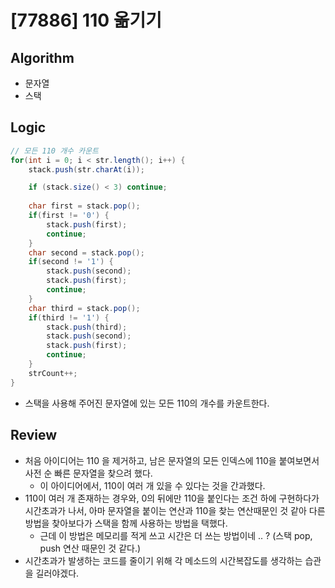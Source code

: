 # [77886] 110 옮기기

## Algorithm
- 문자열
- 스택

## Logic

```java
// 모든 110 개수 카운트
for(int i = 0; i < str.length(); i++) {
    stack.push(str.charAt(i));

    if (stack.size() < 3) continue;
    
    char first = stack.pop();
    if(first != '0') {
        stack.push(first);
        continue;
    }
    char second = stack.pop();
    if(second != '1') {
        stack.push(second);
        stack.push(first);
        continue;
    }
    char third = stack.pop();
    if(third != '1') {
        stack.push(third);
        stack.push(second);
        stack.push(first);
        continue;
    }
    strCount++;
}
```

- 스택을 사용해 주어진 문자열에 있는 모든 110의 개수를 카운트한다.

## Review
- 처음 아이디어는 110 을 제거하고, 남은 문자열의 모든 인덱스에 110을 붙여보면서 사전 순 빠른 문자열을 찾으려 했다.
  - 이 아이디어에서, 110이 여러 개 있을 수 있다는 것을 간과했다.
- 110이 여러 개 존재하는 경우와, 0의 뒤에만 110을 붙인다는 조건 하에 구현하다가 시간초과가 나서, 아마 문자열을 붙이는 연산과 110을 찾는 연산때문인 것 같아 다른 방법을 찾아보다가 스택을 함께 사용하는 방법을 택했다.
  - 근데 이 방법은 메모리를 적게 쓰고 시간은 더 쓰는 방법이네 .. ? (스택 pop, push 연산 때문인 것 같다.)
- 시간초과가 발생하는 코드를 줄이기 위해 각 메소드의 시간복잡도를 생각하는 습관을 길러야겠다.